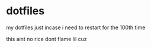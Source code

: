 # dotfiles
my dotfiles just incase i need to restart for the 100th time

this aint no rice dont flame lil cuz
